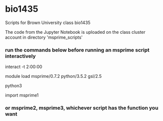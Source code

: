 # bio1435
Scripts for Brown University class bio1435

The code from the Jupyter Notebook is uploaded on the class cluster account in directory 'msprime_scripts'



### run the commands below before running an msprime script interactively

interact -t 2:00:00

module load msprime/0.7.2 python/3.5.2 gsl/2.5

python3

import msprime1 
### or msprime2, msprime3, whichever script has the function you want
